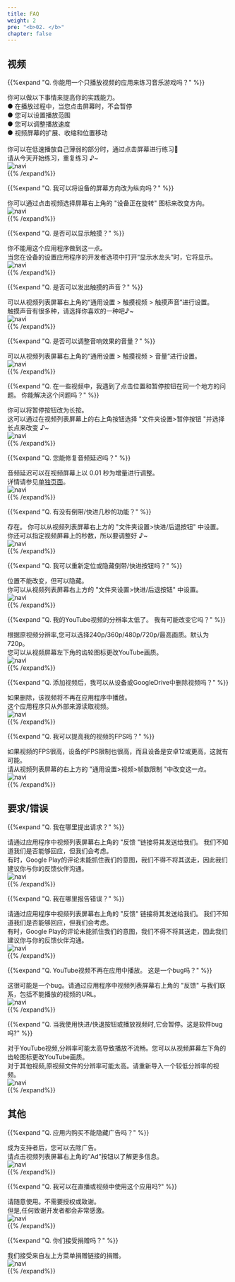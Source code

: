 ```yaml
---
title: FAQ
weight: 2
pre: "<b>02. </b>"
chapter: false
---
```


## 视频

<!-- Q. 動画再生するだけのアプリで音/リズムゲームの練習になるのでしょうか？ -->
{{%expand "Q. 你能用一个只播放视频的应用来练习音乐游戏吗？" %}}
<div class="balloon">
你可以做以下事情来提高你的实践能力。<br>
● 在播放过程中，当您点击屏幕时，不会暂停<br>
● 您可以设置播放范围<br>
● 您可以调整播放速度<br>
● 视频屏幕的扩展、收缩和位置移动<br>
<br>
你可以在低速播放自己薄弱的部分时，通过点击屏幕进行练习💪<br>请从今天开始练习，重复练习 ♪~
</div>
<div class="box"><img src="navi_001.png" alt="navi" class="img-right"></div>
{{% /expand%}}
<br>

<!-- Q. 縦向きにする事は出来ますか？ -->
{{%expand "Q. 我可以将设备的屏幕方向改为纵向吗？" %}}
<div class="balloon">
你可以通过点击视频选择屏幕右上角的 "设备正在旋转" 图标来改变方向。
</div>
<div class="box"><img src="navi_001.png" alt="navi" class="img-right"></div>
{{% /expand%}}
<br>

<!-- Q. タッチを表示する事は出来ますか？ -->
{{%expand "Q. 是否可以显示触摸？" %}}
<div class="balloon">
你不能用这个应用程序做到这一点。<br>当您在设备的设置应用程序的开发者选项中打开“显示水龙头”时，它将显示。
</div>
<div class="box"><img src="navi_003.png" alt="navi" class="img-right"></div>
{{% /expand%}}
<br>

<!-- Q. タッチ音を鳴らす事は出来ますか？ -->
{{%expand "Q. 是否可以发出触摸的声音？" %}}
<div class="balloon">
可以从视频列表屏幕右上角的“通用设置 > 触摸视频 > 触摸声音”进行设置。<br>
触摸声音有很多种，请选择你喜欢的一种吧♪~
</div>
<div class="box"><img src="navi_002.png" alt="navi" class="img-right"></div>
{{% /expand%}}
<br>

<!-- Q. タッチ箇所を表示する事は出来ますか？ -->
<!--
{{%expand "Q. 能否显示接触点？" %}}
<div class="balloon">
您可以在应用中的 "设置 > 触摸视频 > 点" 中设置触摸点的显示设置。<br>
你还可以设置颜色和显示大小，可以根据自己的喜好进行调整 ♪~
</div>
<div class="box"><img src="navi_002.png" alt="navi" class="img-right"></div>
{{% /expand%}}
<br>

<!-- Q. 効果音の音量調整は行なえますか？ -->
{{%expand "Q. 是否可以调整音响效果的音量？" %}}
<div class="balloon">
可以从视频列表屏幕右上角的“通用设置 > 触摸视频 > 音量”进行设置。
</div>
<div class="box"><img src="navi_001.png" alt="navi" class="img-right"></div>
{{% /expand%}}
<br>

<!-- Q. プレイ動画によってはタップ位置と一時停止ボタンが同じ場所で困っています。どうにかなりませんか？ -->
{{%expand "Q. 在一些视频中，我遇到了点击位置和暂停按钮在同一个地方的问题。 你能解决这个问题吗？" %}}
<div class="balloon">
你可以将暂停按钮改为长按。<br>
这可以通过在视频列表屏幕上的右上角按钮选择 "文件夹设置>暂停按钮 "并选择长点来改变 ♪~
</div>
<div class="box"><img src="navi_002.png" alt="navi" class="img-right"></div>
{{% /expand%}}
<br>

<!-- Q. 音ズレを直せますか？ -->
{{%expand "Q. 您能修复音频延迟吗？" %}}
<div class="balloon">
音频延迟可以在视频屏幕上以 0.01 秒为增量进行调整。<br>详情请参见<a href="https://hyoromo.github.io/sound-game-training-android/zh/features/#调整音频延迟">单独页面</a>。
</div>
<div class="box"><img src="navi_001.png" alt="navi" class="img-right"></div>
{{% /expand%}}
<br>

<!-- Q. 数秒だけ巻き戻し/早送りする機能はありますか？ -->
{{%expand "Q. 有没有倒带/快进几秒的功能？" %}}
<div class="balloon">
存在。 你可以从视频列表屏幕右上方的 "文件夹设置>快进/后退按钮" 中设置。<br>
你还可以指定视频屏幕上的秒数，所以要调整好 ♪~
</div>
<div class="box"><img src="navi_002.png" alt="navi" class="img-right"></div>
{{% /expand%}}
<br>

<!-- Q. 巻き戻し/早送りボタンを位置変更または非表示できますか？ -->
{{%expand "Q. 我可以重新定位或隐藏倒带/快进按钮吗？" %}}
<div class="balloon">
位置不能改变，但可以隐藏。<br>
你可以从视频列表屏幕右上方的 "文件夹设置>快进/后退按钮" 中设置。
</div>
<div class="box"><img src="navi_001.png" alt="navi" class="img-right"></div>
{{% /expand%}}
<br>

<!-- Q. YouTube動画の解像度が低いです。変更出来ませんか？ -->
{{%expand "Q. 我的YouTube视频的分辨率太低了。 我有可能改变它吗？" %}}
<div class="balloon">
根据原视频分辨率,您可以选择240p/360p/480p/720p/最高画质。默认为720p。<br>您可以从视频屏幕左下角的齿轮图标更改YouTube画质。
</div>
<div class="box"><img src="navi_002.png" alt="navi" class="img-right"></div>
{{% /expand%}}
<br>

<!-- Q. 動画追加後に端末内やGoogleDriveから動画を削除しても大丈夫ですか？ -->
{{%expand "Q. 添加视频后，我可以从设备或GoogleDrive中删除视频吗？" %}}
<div class="balloon">
如果删除，该视频将不再在应用程序中播放。<br>这个应用程序只从外部来源读取视频。
</div>
<div class="box"><img src="navi_003.png" alt="navi" class="img-right"></div>
{{% /expand%}}
<br>

<!-- Q. 動画のFPSを上げることは出来ますか？ -->
{{%expand "Q. 我可以提高我的视频的FPS吗？" %}}
<div class="balloon">
如果视频的FPS很高，设备的FPS限制也很高，而且设备是安卓12或更高，这就有可能。<br>请从视频列表屏幕的右上方的 "通用设置>视频>帧数限制 "中改变这一点。
</div>
<div class="box"><img src="navi_001.png" alt="navi" class="img-right"></div>
{{% /expand%}}
<br>

## 要求/错误

<!-- Q. 要望は何処からすればいいですか？ -->
{{%expand "Q. 我在哪里提出请求？" %}}
<div class="balloon">
请通过应用程序中视频列表屏幕右上角的 "反馈 "链接将其发送给我们。 我们不知道我们是否能够回应，但我们会考虑。<br>有时，Google Play的评论未能抓住我们的意图，我们不得不将其送走，因此我们建议你与你的反馈伙伴沟通。
</div>
<div class="box"><img src="navi_001.png" alt="navi" class="img-right"></div>
{{% /expand%}}
<br>

<!-- Q. バグは何処から報告すればいいですか？ -->
{{%expand "Q. 我在哪里报告错误？" %}}
<div class="balloon">
请通过应用程序中视频列表屏幕右上角的 "反馈" 链接将其发送给我们。 我们不知道我们是否能够回应，但我们会考虑。<br>有时，Google Play的评论未能抓住我们的意图，我们不得不将其送走，因此我们建议你与你的反馈伙伴沟通。
</div>
<div class="box"><img src="navi_001.png" alt="navi" class="img-right"></div>
{{% /expand%}}
<br>

<!-- Q. YouTubeの動画がアプリ内で再生されなくなりました。これはバグですか？ -->
{{%expand "Q. YouTube视频不再在应用中播放。 这是一个bug吗？" %}}
<div class="balloon">
这很可能是一个bug。请通过应用程序中视频列表屏幕右上角的 "反馈" 与我们联系，包括不能播放的视频的URL。
</div>
<div class="box"><img src="navi_003.png" alt="navi" class="img-right"></div>
{{% /expand%}}
<br>

<!-- Q. 早送り/巻き戻しボタンを使用したり、動画を再生していると一時停止します。これはバグですか？ -->
{{%expand "Q. 当我使用快进/快退按钮或播放视频时,它会暂停。这是软件bug吗?" %}}
<div class="balloon">
对于YouTube视频,分辨率可能太高导致播放不流畅。您可以从视频屏幕左下角的齿轮图标更改YouTube画质。<br>对于其他视频,原视频文件的分辨率可能太高。请重新导入一个较低分辨率的视频。
</div>
<div class="box"><img src="navi_001.png" alt="navi" class="img-right"></div>
{{% /expand%}}
<br>

## 其他

<!-- Q. 広告はアプリ内課金で消せませんか？ -->
{{%expand "Q. 应用内购买不能隐藏广告吗？" %}}
<div class="balloon">
成为支持者后，您可以去除广告。<br>请点击视频列表屏幕右上角的“Ad”按钮以了解更多信息。
</div>
<div class="box"><img src="navi_001.png" alt="navi" class="img-right"></div>
{{% /expand%}}
<br>

<!-- Q. 配信または動画でこのアプリを使ってもいいですか？ -->
{{%expand "Q. 我可以在直播或视频中使用这个应用吗?" %}}
<div class="balloon">
请随意使用。不需要授权或致谢。<br>但是,任何致谢开发者都会非常感激。
</div>
<div class="box"><img src="navi_002.png" alt="navi" class="img-right"></div>
{{% /expand%}}
<br>

<!-- Q. Donateは受け付けていますか？ -->
{{%expand "Q. 你们接受捐赠吗？" %}}
<div class="balloon">
我们接受来自左上方菜单捐赠链接的捐赠。
</div>
<div class="box"><img src="navi_001.png" alt="navi" class="img-right"></div>
{{% /expand%}}
<br>